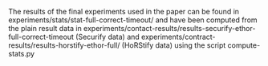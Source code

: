 The results of the final experiments used in the paper can be found in experiments/stats/stat-full-correct-timeout/ and have been computed from the plain result data in experiments/contact-results/results-securify-ethor-full-correct-timeout (Securify data) and experiments/contract-results/results-horstify-ethor-full/  (HoRStify data) using the script compute-stats.py
